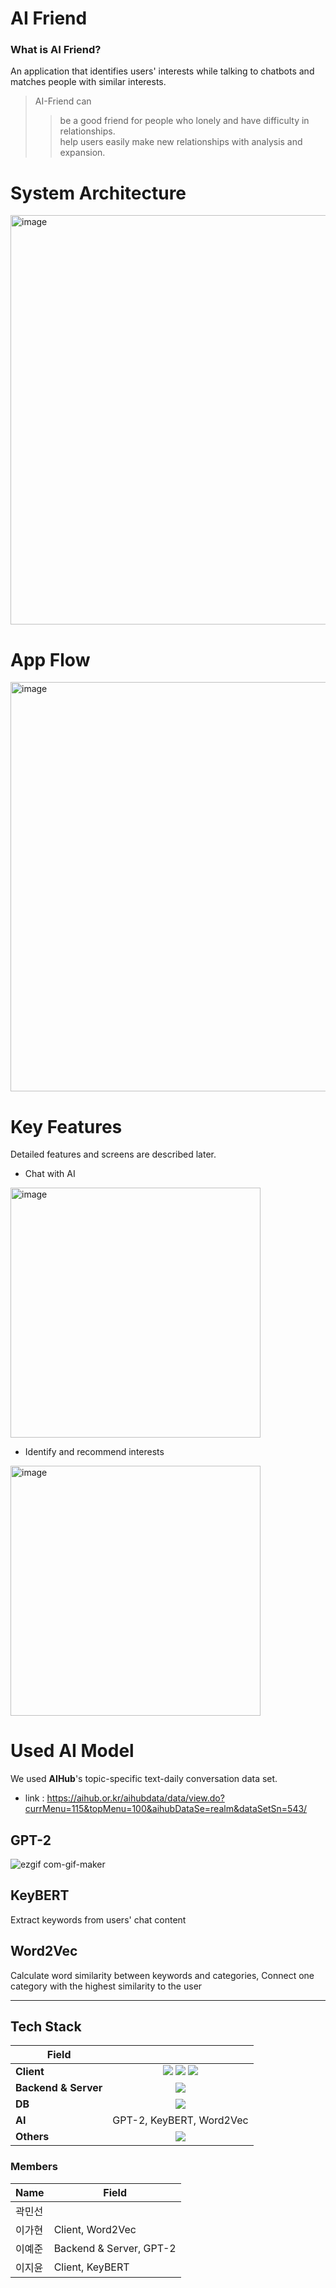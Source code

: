 # AI Friend 

### What is AI Friend?
An application that identifies users' interests while talking to chatbots and matches people with similar interests.

> AI-Friend can
>> be a good friend for people who lonely and have difficulty in relationships.</br>
>> help users easily make new relationships with analysis and expansion.


# System Architecture
<img width="655" alt="image" src="https://user-images.githubusercontent.com/65584699/207514631-0d3b7497-d245-4488-9daf-0ba4ac0ce884.png">

# App Flow
<!-- ![app Flow](https://user-images.githubusercontent.com/65584699/207540029-72d17922-d7aa-4056-acc1-0ebe41dfb9ea.png)
 -->
<img width="655" alt="image" src="https://user-images.githubusercontent.com/65584699/207602835-d74f978b-9ee3-4484-9960-96c44b522a23.png">

# Key Features
Detailed features and screens are described later.
- Chat with AI
<img width="400" alt="image" src="https://user-images.githubusercontent.com/65584699/207515482-cd0a6a60-05bf-4111-b4a9-406f2c3b5626.png">

- Identify and recommend interests
<img width="400" alt="image" src="https://user-images.githubusercontent.com/65584699/207515865-80195b02-4503-4101-abd7-556f33781532.png">


# Used AI Model
We used **AIHub**'s topic-specific text-daily conversation data set.
- link : <https://aihub.or.kr/aihubdata/data/view.do?currMenu=115&topMenu=100&aihubDataSe=realm&dataSetSn=543/>
## GPT-2
![ezgif com-gif-maker](https://user-images.githubusercontent.com/65584699/207517716-49d0bfd7-9422-46c7-afff-246298a9cb5a.gif)


## KeyBERT
Extract keywords from users' chat content
## Word2Vec
Calculate word similarity between keywords and categories, Connect one category with the highest similarity to the user
</br>

---

## Tech Stack
| Field | |
|----------|:-------------:|
|__Client__| <img src="https://img.shields.io/badge/Kotlin-7F52FF?style=for-the-badge&logo=Kotlin&logoColor=white"> <img src="https://img.shields.io/badge/Android-3DDC84?style=for-the-badge&logo=Android&logoColor=white"> <img src="https://img.shields.io/badge/Android Studio-3DDC84?style=for-the-badge&logo=Android Studio&logoColor=white">|
|__Backend & Server__| <img src="https://img.shields.io/badge/Python-3776AB?style=for-the-badge&logo=Python&logoColor=white"> |
|__DB__| <img src="https://img.shields.io/badge/Firebase-FFCA28?style=for-the-badge&logo=Firebase&logoColor=black"> |
|__AI__| GPT-2, KeyBERT, Word2Vec|
|__Others__| <img src="https://img.shields.io/badge/Git-F05032?style=for-the-badge&logo=Git&logoColor=black"> |


### Members 
| Name | Field |
| ------ | ------ |
| 곽민선 | |
| 이가현 | Client, Word2Vec | 
| 이예준 | Backend & Server, GPT-2|
| 이지윤 | Client, KeyBERT |





 

